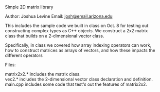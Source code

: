 Simple 2D matrix library

Author: Joshua Levine Email: josh@email.arizona.edu

This includes the sample code we built in class on Oct. 8 for testing out constructing complex types as C++ objects.  We construct a 2x2 matrix class that builds on a 2-dimensional vector class.  

Specifically, in class we covered how array indexing operators can work, how to construct matrices as arrays of vectors, and how these impacts the different operators

Files:

matrix2x2.* includes the matrix class.  
vec2.* includes the 2-dimensional vector class declaration and definition.  
main.cpp includes some code that test's out the features of matrix2x2.

